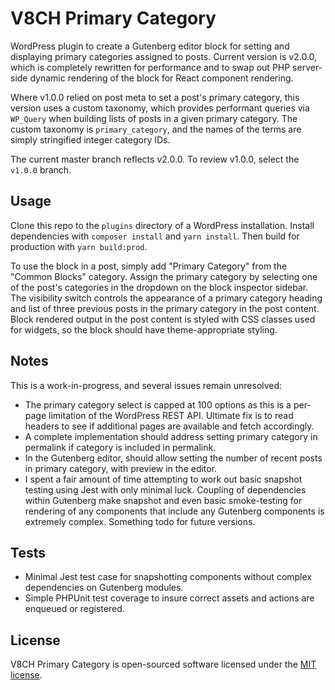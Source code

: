 # V8CH Primary Category
WordPress plugin to create a Gutenberg editor block for setting and displaying primary categories assigned to posts. Current version is v2.0.0, which is completely rewritten for performance and to swap out PHP server-side dynamic rendering of the block for React component rendering.

Where v1.0.0 relied on post meta to set a post's primary category, this version uses a custom taxonomy, which provides performant queries via `WP_Query` when building lists of posts in a given primary category. The custom taxonomy is `primary_category`, and the names of the terms are simply stringified integer category IDs.

The current master branch reflects v2.0.0. To review v1.0.0, select the `v1.0.0` branch.

## Usage

Clone this repo to the `plugins` directory of a WordPress installation. Install dependencies with `composer install` and `yarn install`. Then build for production with `yarn build:prod`.

To use the block in a post, simply add "Primary Category" from the "Common Blocks" category. Assign the primary category by selecting one of the post's categories in the dropdown on the block inspector sidebar. The visibility switch controls the appearance of a primary category heading and list of three previous posts in the primary category in the post content. Block rendered output in the post content is styled with CSS classes used for widgets, so the block should have theme-appropriate styling.

## Notes

This is a work-in-progress, and several issues remain unresolved:

- The primary category select is capped at 100 options as this is a per-page limitation of the WordPress REST API. Ultimate fix is to read headers to see if additional pages are available and fetch accordingly.
- A complete implementation should address setting primary category in permalink if category is included in permalink.
- In the Gutenberg editor, should allow setting the number of recent posts in primary category, with preview in the editor.
- I spent a fair amount of time attempting to work out basic snapshot testing using Jest with only minimal luck. Coupling of dependencies within Gutenberg make snapshot and even basic smoke-testing for rendering of any components that include any Gutenberg components is extremely complex. Something todo for future versions.

## Tests

- Minimal Jest test case for snapshotting components without complex dependencies on Gutenberg modules.
- Simple PHPUnit test coverage to insure correct assets and actions are enqueued or registered. 

## License

V8CH Primary Category is open-sourced software licensed under the [MIT license](https://opensource.org/licenses/MIT).